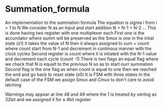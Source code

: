 # Summation_formula
An implementation to the summation formula 
The equation is sigma i   from i = 1 to N 
We consider N  as an input and start addition N + N-1 + N-2 ...
This is done having two register with one multiplexer each 
First one is the accumlator where summ will be preserved as the Smux is one in the intial state (s1) it takes the value of N 
then it always assigned to sum + count where count start from N-1 and decrement in continous manner with the clock cycles
Second register is count where it is intiated with the N-1 value and decrement each cycle (count -1)
There is two flags an equal flag where we chack that N is equalt to the previous N so as to start ourr summation
Second flag is the one flag as when count is equal to one then we reached the end and go back to reset state (s0)
It is  FSM with three states
In the default case of the FSM we assign Smux and Cmux to don't care to avoid latching 

Warnings may appear at line 48 and 49 where the 1 is treated by verilog as 32bit and we assigned it for a 4bit register

